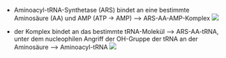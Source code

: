 - Aminoacyl-tRNA-Synthetase (ARS) bindet an eine bestimmte Aminosäure (AA) und AMP (ATP -> AMP) --> ARS-AA-AMP-Komplex
![](Pasted%20image%2020231222133859.png)

- der Komplex bindet an das bestimmte tRNA-Molekül --> ARS-AA-tRNA, unter dem nucleophilen Angriff der OH-Gruppe der tRNA an der Aminosäure --> Aminoacyl-tRNA
![](Pasted%20image%2020231222134111.png)
